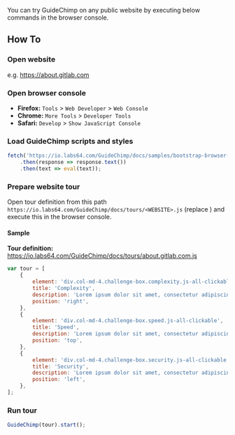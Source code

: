 You can try GuideChimp on any public website by executing below commands in the browser console.

## How To

### Open website
e.g. https://about.gitlab.com

### Open browser console
- **Firefox:** `Tools` > `Web Developer` > `Web Console`
- **Chrome:**  `More Tools` > `Developer Tools`
- **Safari:**  `Develop` > `Show JavaScript Console`

### Load GuideChimp scripts and styles
```javascript
fetch('https://io.labs64.com/GuideChimp/docs/samples/bootstrap-browser-console.js')
    .then(response => response.text())
    .then(text => eval(text));
```

### Prepare website tour

Open tour definition from this path `https://io.labs64.com/GuideChimp/docs/tours/<WEBSITE>.js` (replace *<WEBSITE>*) and execute this in the browser console.

#### Sample

**Tour definition:** https://io.labs64.com/GuideChimp/docs/tours/about.gitlab.com.js

```javascript
var tour = [
    {
        element: 'div.col-md-4.challenge-box.complexity.js-all-clickable',
        title: 'Complexity',
        description: 'Lorem ipsum dolor sit amet, consectetur adipiscing elit, sed do eiusmod tempor incididunt ut labore et dolore magna aliqua. Ut enim ad minim veniam, quis nostrud exercitation ullamco laboris nisi ut aliquip ex ea commodo consequat. Duis aute irure dolor in reprehenderit in voluptate velit esse cillum dolore eu fugiat nulla pariatur. Excepteur sint occaecat cupidatat non proident, sunt in culpa qui officia deserunt mollit anim id est laborum.',
        position: 'right',
    },
    {
        element: 'div.col-md-4.challenge-box.speed.js-all-clickable',
        title: 'Speed',
        description: 'Lorem ipsum dolor sit amet, consectetur adipiscing elit, sed do eiusmod tempor incididunt ut labore et dolore magna aliqua. Ut enim ad minim veniam, quis nostrud exercitation ullamco laboris nisi ut aliquip ex ea commodo consequat. Duis aute irure dolor in reprehenderit in voluptate velit esse cillum dolore eu fugiat nulla pariatur. Excepteur sint occaecat cupidatat non proident, sunt in culpa qui officia deserunt mollit anim id est laborum.',
        position: 'top',
    },
    {
        element: 'div.col-md-4.challenge-box.security.js-all-clickable',
        title: 'Security',
        description: 'Lorem ipsum dolor sit amet, consectetur adipiscing elit, sed do eiusmod tempor incididunt ut labore et dolore magna aliqua. Ut enim ad minim veniam, quis nostrud exercitation ullamco laboris nisi ut aliquip ex ea commodo consequat. Duis aute irure dolor in reprehenderit in voluptate velit esse cillum dolore eu fugiat nulla pariatur. Excepteur sint occaecat cupidatat non proident, sunt in culpa qui officia deserunt mollit anim id est laborum.',
        position: 'left',
    },
];
```

### Run tour
```javascript
GuideChimp(tour).start();
```
